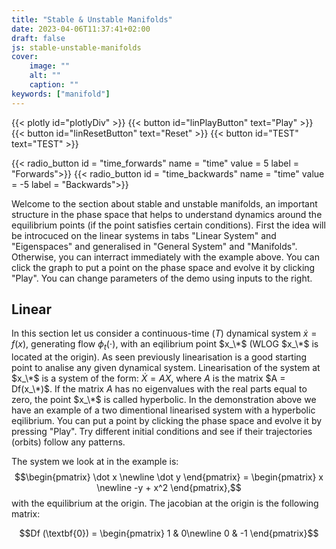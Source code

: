 ```yaml
---
title: "Stable & Unstable Manifolds"
date: 2023-04-06T11:37:41+02:00
draft: false
js: stable-unstable-manifolds
cover:
    image: ""
    alt: ""
    caption: ""
keywords: ["manifold"]
---
```

{{< plotly id="plotlyDiv" >}}
{{< button id="linPlayButton" text="Play" >}}
{{< button id="linResetButton" text="Reset" >}}
{{< button id="TEST" text="TEST" >}}

{{< radio_button id = "time_forwards" name = "time" value = 5 label = "Forwards">}}
{{< radio_button id = "time_backwards" name = "time" value = -5 label = "Backwards">}}



Welcome to the section about stable and unstable manifolds,
an important structure in the phase space that helps to understand dynamics around the equilibrium points (if the point satisfies certain conditions).
First the idea will be introcuced on the linear systems in tabs "Linear System" and "Eigenspaces" and generalised in "General System" and "Manifolds".
Otherwise, you can interract immediately with the example above.
You can click the graph to put a point on the phase space and evolve it by clicking "Play".
You can change parameters of the demo using inputs to the right.

## Linear

In this section let us consider a continuous-time ($T$) dynamical system $\dot x = f(x)$, generating flow $\phi_t(\cdot)$, with an eqilibrium point $x_\*$ (WLOG $x_\*$ is located at the origin).
As seen previously linearisation is a good starting point to analise any given dynamical system.
Linearisation of the system at $x_\*$ is a system of the form: $\dot X = AX$, where $A$ is the matrix $A = Df(x_\*)$.
If the matrix $A$ has no eigenvalues with the real parts equal to zero, the point $x_\*$ is called hyperbolic.
In the demonstration above we have an example of a two dimentional linearised system with a hyperbolic eqilibrium.
You can put a point by clicking the phase space and evolve it by pressing "Play". 
Try different initial conditions and see if their trajectories (orbits) follow any patterns.

The system we look at in the example is:
$$\begin{pmatrix} \dot x \newline \dot y \end{pmatrix} = \begin{pmatrix} x \newline -y + x^2 \end{pmatrix},$$
with the equilibrium at the origin. The jacobian at the origin is the following matrix:

$$Df (\textbf{0}) = \begin{pmatrix}  
1 & 0\newline
0 & -1
\end{pmatrix}$$
